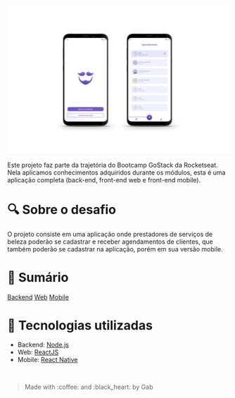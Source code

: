 <img src="./.github/mockup.png" />

Este projeto faz parte da trajetória do Bootcamp GoStack da Rocketseat. Nela aplicamos conhecimentos adquiridos durante os módulos, esta é uma aplicação completa (back-end, front-end web e front-end mobile).

# :mag: Sobre o desafio

O projeto consiste em uma aplicação onde prestadores de serviços de beleza poderão se cadastrar e receber agendamentos de clientes, que também poderão se cadastrar na aplicação, porém em sua versão mobile.

# :bookmark_tabs: Sumário

<a href="./gobarber-api">Backend</a>
<a href="./gobarber-web">Web</a>
<a href="./mobile">Mobile</a>

# :satellite: Tecnologias utilizadas

* Backend: <a href="https://nodejs.org/en/docs/">Node.js</a>
* Web: <a href="https://pt-br.reactjs.org/">ReactJS</a>
* Mobile: <a href="https://reactnative.dev/">React Native</a>

<br>
<blockquote>Made with :coffee: and :black_heart: by Gab</blockquote>
